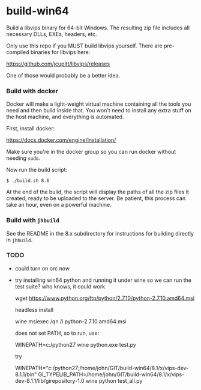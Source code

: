 # build-win64

Build a libvips binary for 64-bit Windows. The resulting zip file includes all
necessary DLLs, EXEs, headers, etc.

Only use this repo if you MUST build libvips yourself. There are pre-compiled
binaries for libvips here:

https://github.com/jcupitt/libvips/releases

One of those would probably be a better idea. 

### Build with docker

Docker will make a light-weight virtual machine containing all the
tools you need and then build inside that. You won't need to install any
extra stuff on the host machine, and everything is automated.

First, install docker:

https://docs.docker.com/engine/installation/

Make sure you're in the docker group so you can run docker without needing
`sudo`.

Now run the build script:

```
$ ./build.sh 8.6
```

At the end of the build, the script will display the paths of all the
zip files it created, ready to be uploaded to the server. Be patient,
this process can take an hour, even on a powerful machine.

### Build with `jhbuild`

See the README in the 8.x subdirectory for instructions for building
directly in `jhbuild`.

### TODO

- could turn on orc now

- try installing win64 python and running it under wine so we can run the test
  suite? who knows, it could work

	wget https://www.python.org/ftp/python/2.7.10/python-2.7.10.amd64.msi

  headless install

	wine msiexec /qn /i python-2.7.10.amd64.msi 

  does not set PATH, so to run, use:

	WINEPATH=c:/python27 wine python.exe test.py

  try

	WINEPATH="c:/python27;/home/john/GIT/build-win64/8.1/x/vips-dev-8.1.1/bin" GI_TYPELIB_PATH=/home/john/GIT/build-win64/8.1/x/vips-dev-8.1.1/lib/girepository-1.0 wine python test_all.py


